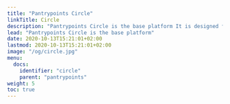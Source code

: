 ```yaml
---
title: "Pantrypoints Circle"
linkTitle: Circle
description: "Pantrypoints Circle is the base platform It is designed for social action, such as food rescue and plastic waste recycling"
lead: "Pantrypoints Circle is the base platform"
date: 2020-10-13T15:21:01+02:00
lastmod: 2020-10-13T15:21:01+02:00
image: "/og/circle.jpg"
menu:
  docs:
    identifier: "circle"
    parent: "pantrypoints"
weight: 5
toc: true
---
```

